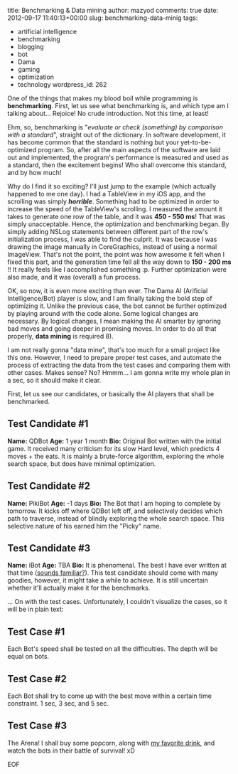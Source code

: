 title: Benchmarking & Data mining
author: mazyod
comments: true
date: 2012-09-17 11:40:13+00:00
slug: benchmarking-data-minig
tags:
- artificial intelligence
- benchmarking
- blogging
- bot
- Dama
- gaming
- optimization
- technology
wordpress_id: 262

One of the things that makes my blood boil while programming is **benchmarking**. First, let us see what benchmarking is, and which type am I talking about... Rejoice! No crude introduction. Not this time, at least!

Ehm, so, benchmarking is "_evaluate or check (something) by comparison with a standard_", straight out of the dictionary. In software development, it has become common that the standard is nothing but your yet-to-be-optimized program. So, after all the main aspects of the software are laid out and implemented, the program's performance is measured and used as a standard, then the excitement begins! Who shall overcome this standard, and by how much!

Why do I find it so exciting? I'll just jump to the example (which actually happened to me one day). I had a TableView in my iOS app, and the scrolling was simply _**horrible**_. Something had to be optimized in order to increase the speed of the TableView's scrolling. I measured the amount it takes to generate one row of the table, and it was **450 - 550 ms**! That was simply unacceptable. Hence, the optimization and benchmarking began. By simply adding NSLog statements between different part of the row's initialization process, I was able to find the culprit. It was because I was drawing the image manually in CoreGraphics, instead of using a normal ImageView. That's not the point, the point was how awesome it felt when I fixed this part, and the generation time fell all the way down to **150 - 200 ms** !! It really feels like I accomplished something :p. Further optimization were also made, and it was (overall) a fun process.

OK, so now, it is even more exciting than ever. The Dama AI (Arificial Intelligence/Bot) player is slow, and I am finally taking the bold step of optimizing it. Unlike the previous case, the bot cannot be further optimized by playing around with the code alone. Some logical changes are necessary. By logical changes, I mean making the AI smarter by ignoring bad moves and going deeper in promising moves. In order to do all that properly, **data mining** is required 8).

I am not really gonna "data mine", that's too much for a small project like this one. However, I need to prepare proper test cases, and automate the process of extracting the data from the test cases and comparing them with other cases. Makes sense? No? Hmmm... I am gonna write my whole plan in a sec, so it should make it clear.

First, let us see our candidates, or basically the AI players that shall be benchmarked.



## Test Candidate #1


**Name:** QDBot
**Age:** 1 year 1 month
**Bio:** Original Bot written with the initial game. It received many criticism for its slow Hard level, which predicts 4 moves + the eats. It is mainly a brute-force algorithm, exploring the whole search space, but does have minimal optimization.


## Test Candidate #2


**Name:** PikiBot
**Age:** -1 days
**Bio:** The Bot that I am hoping to complete by tomorrow. It kicks off where QDBot left off, and selectively decides which path to traverse, instead of blindly exploring the whole search space. This selective nature of his earned him the "Picky" name.


## 




## Test Candidate #3


**Name:** iBot
**Age:** TBA
**Bio:** It is phenomenal. The best I have ever written at that time ([sounds familiar?](http://www.apple.com/)). This test candidate should come with many goodies, however, it might take a while to achieve. It is still uncertain whether it'll actually make it for the benchmarks.

... On with the test cases. Unfortunately, I couldn't visualize the cases, so it will be in plain text:




## Test Case #1


Each Bot's speed shall be tested on all the difficulties. The depth will be equal on bots.




## Test Case #2


Each Bot shall try to come up with the best move within a certain time constraint. 1 sec, 3 sec, and 5 sec.




## Test Case #3


The Arena! I shall buy some popcorn, along with [my favorite drink](http://thetravellersnest.files.wordpress.com/2011/01/lipton-ice-tea-peach-330ml-full2.jpg), and watch the bots in their battle of survival! xD



EOF
